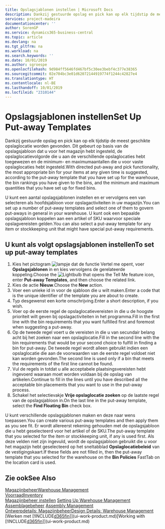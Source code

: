 ```yaml
---
title: Opslagsjablonen instellen | Microsoft Docs
description: Dankzij gestuurde opslag en pick kan op elk tijdstip de meest geschikte opslaglocatie worden gevonden. Dit gebeurt op basis van de opslagsjabloon dat u voor het magazijn hebt ingesteld, de opslaglocatievolgorde die u aan de verschillende opslaglocaties hebt toegewezen en de minimum- en maximumaantallen die u voor vaste opslaglocaties hebt ingesteld.
services: project-madeira
documentationcenter: ''
author: SorenGP
ms.service: dynamics365-business-central
ms.topic: article
ms.devlang: na
ms.tgt_pltfrm: na
ms.workload: na
ms.search.keywords: ''
ms.date: 10/01/2019
ms.author: sgroespe
ms.openlocfilehash: 9d984ff5646fd467bf5c30ee3bebf4c377e38365
ms.sourcegitcommit: 02e704bc3e01d62072144919774f1244c42827e4
ms.translationtype: HT
ms.contentlocale: nl-BE
ms.lasthandoff: 10/01/2019
ms.locfileid: "2310144"
---
```

# <a name="set-up-put-away-templates"></a><span data-ttu-id="21696-103">Opslagsjablonen instellen</span><span class="sxs-lookup"><span data-stu-id="21696-103">Set Up Put-away Templates</span></span>
<span data-ttu-id="21696-104">Dankzij gestuurde opslag en pick kan op elk tijdstip de meest geschikte opslaglocatie worden gevonden. Dit gebeurt op basis van de opslagsjabloon dat u voor het magazijn hebt ingesteld, de opslaglocatievolgorde die u aan de verschillende opslaglocaties hebt toegewezen en de minimum- en maximumaantallen die u voor vaste opslaglocaties hebt ingesteld.</span><span class="sxs-lookup"><span data-stu-id="21696-104">With directed put-away and pick functionality, the most appropriate bin for your items at any given time is suggested, according to the put-away template that you have set up for the warehouse, the bin rankings you have given to the bins, and the minimum and maximum quantities that you have set up for fixed bins.</span></span>  

<span data-ttu-id="21696-105">U kunt een aantal opslagsjablonen instellen en er vervolgens een van selecteren als hoofdsjabloon voor opslagactiviteiten in uw magazijn.</span><span class="sxs-lookup"><span data-stu-id="21696-105">You can set up a number of put-away templates and select one of them to govern put-aways in general in your warehouse.</span></span> <span data-ttu-id="21696-106">U kunt ook een bepaalde opslagsjabloon koppelen aan een artikel of SKU waarvoor speciale opslagvereisten gelden.</span><span class="sxs-lookup"><span data-stu-id="21696-106">You can also select a put-away template for any item or stockkeeping unit that might have special put-away requirements.</span></span>  

## <a name="to-set-up-put-away-templates"></a><span data-ttu-id="21696-107">U kunt als volgt opslagsjablonen instellen</span><span class="sxs-lookup"><span data-stu-id="21696-107">To set up put-away templates</span></span>  
1.  <span data-ttu-id="21696-108">Kies het pictogram ![lampje dat de functie Vertel me opent](media/ui-search/search_small.png "Vertel me wat u wilt doen"), voer **Opslagsjablonen** in en kies vervolgens de gerelateerde koppeling.</span><span class="sxs-lookup"><span data-stu-id="21696-108">Choose the ![Lightbulb that opens the Tell Me feature](media/ui-search/search_small.png "Tell me what you want to do") icon, enter **Put-away Templates**, and then choose the related link.</span></span>  
2.  <span data-ttu-id="21696-109">Kies de actie **Nieuw**.</span><span class="sxs-lookup"><span data-stu-id="21696-109">Choose the **New** action.</span></span>  
3.  <span data-ttu-id="21696-110">Voer een unieke id in voor de sjabloon die u wilt maken.</span><span class="sxs-lookup"><span data-stu-id="21696-110">Enter a code that is the unique identifier of the template you are about to create.</span></span>  
4.  <span data-ttu-id="21696-111">Typ desgewenst een korte omschrijving.</span><span class="sxs-lookup"><span data-stu-id="21696-111">Enter a short description, if you wish.</span></span>  
5.  <span data-ttu-id="21696-112">Voer op de eerste regel de opslaglocatievereisten in die u de hoogste prioriteit wilt geven bij opslagactiviteiten in het programma.</span><span class="sxs-lookup"><span data-stu-id="21696-112">Fill in the first line with the bin requirements that you want fulfilled first and foremost when suggesting a put-away.</span></span>  
6.  <span data-ttu-id="21696-113">Op de tweede regel voert u de vereisten in die u van secundair belang acht bij het zoeken naar een opslaglocatie.</span><span class="sxs-lookup"><span data-stu-id="21696-113">Fill in the second line with the bin requirements that would be your second choice to fulfill in finding a bin for put-away.</span></span> <span data-ttu-id="21696-114">De tweede regel wordt alleen gebruikt indien een opslaglocatie die aan de voorwaarden van de eerste regel voldoet niet kan worden gevonden.</span><span class="sxs-lookup"><span data-stu-id="21696-114">The second line is used only if a bin that meets the requirements of the first line cannot be found.</span></span>  
7.  <span data-ttu-id="21696-115">Vul de regels in totdat u alle acceptabele plaatsingsvereisten hebt ingevoerd waaraan moet worden voldaan bij de opslag van artikelen.</span><span class="sxs-lookup"><span data-stu-id="21696-115">Continue to fill in the lines until you have described all the acceptable bin placements that you want to use in the put-away process.</span></span>  
8.  <span data-ttu-id="21696-116">Schakel het selectievakje **Vrije opslaglocatie zoeken** op de laatste regel van de opslagsjabloon in.</span><span class="sxs-lookup"><span data-stu-id="21696-116">On the last line in the put-away template, select the **Find Floating Bin** check box.</span></span>  

<span data-ttu-id="21696-117">U kunt verschillende opslagsjablonen maken en deze naar wens toepassen.</span><span class="sxs-lookup"><span data-stu-id="21696-117">You can create various put-away templates and then apply them as you see fit.</span></span> <span data-ttu-id="21696-118">Er wordt allereerst rekening gehouden met de opslagsjabloon die u hebt geselecteerd voor het artikel of de SKU.</span><span class="sxs-lookup"><span data-stu-id="21696-118">The put-away template that you selected for the item or stockkeeping unit, if any is used first.</span></span> <span data-ttu-id="21696-119">Als deze velden niet zijn ingevuld, wordt de opslagsjabloon gebruikt die u voor het magazijn hebt geselecteerd op het sneltabblad **Opslaglocatiebeleid** van de vestigingskaart.</span><span class="sxs-lookup"><span data-stu-id="21696-119">If these fields are not filled in, then the put-away template that you selected for the warehouse on the **Bin Policies** FastTab on the location card is used.</span></span>  

## <a name="see-also"></a><span data-ttu-id="21696-120">Zie ook</span><span class="sxs-lookup"><span data-stu-id="21696-120">See Also</span></span>  
[<span data-ttu-id="21696-121">Magazijnbeheer</span><span class="sxs-lookup"><span data-stu-id="21696-121">Warehouse Management</span></span>](warehouse-manage-warehouse.md)  
[<span data-ttu-id="21696-122">Voorraad</span><span class="sxs-lookup"><span data-stu-id="21696-122">Inventory</span></span>](inventory-manage-inventory.md)  
<span data-ttu-id="21696-123">[Magazijnbeheer instellen](warehouse-setup-warehouse.md)   </span><span class="sxs-lookup"><span data-stu-id="21696-123">[Setting Up Warehouse Management](warehouse-setup-warehouse.md)   </span></span>  
<span data-ttu-id="21696-124">[Assemblagebeheer](assembly-assemble-items.md)  </span><span class="sxs-lookup"><span data-stu-id="21696-124">[Assembly Management](assembly-assemble-items.md)  </span></span>  
[<span data-ttu-id="21696-125">Ontwerpdetails: Magazijnbeheer</span><span class="sxs-lookup"><span data-stu-id="21696-125">Design Details: Warehouse Management</span></span>](design-details-warehouse-management.md)  
<span data-ttu-id="21696-126">[Werken met [!INCLUDE[d365fin](includes/d365fin_md.md)]](ui-work-product.md)</span><span class="sxs-lookup"><span data-stu-id="21696-126">[Working with [!INCLUDE[d365fin](includes/d365fin_md.md)]](ui-work-product.md)</span></span>
